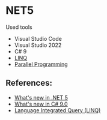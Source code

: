 # NET5

Used tools
- Visual Studio Code
- Visual Studio 2022
- C# 9
- [LINQ](https://github.com/eduflornet/NET5/tree/main/LINQ) 
- [Parallel Programming](https://github.com/eduflornet/NET5/tree/main/Parallel-Programming)


## References:
- [What's new in .NET 5](https://docs.microsoft.com/en-us/dotnet/core/dotnet-five)
- [What's new in C# 9.0](https://docs.microsoft.com/en-us/dotnet/csharp/whats-new/csharp-9)
- [Language Integrated Query (LINQ)](https://docs.microsoft.com/en-us/dotnet/csharp/programming-guide/concepts/linq/)



